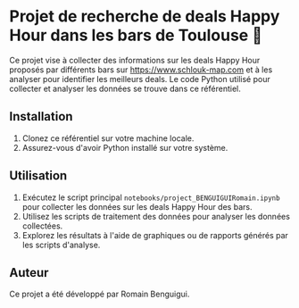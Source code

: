 # Projet de recherche de deals Happy Hour dans les bars de Toulouse 🍻

Ce projet vise à collecter des informations sur les deals Happy Hour proposés par différents bars sur https://www.schlouk-map.com et à les analyser pour identifier les meilleurs deals. Le code Python utilisé pour collecter et analyser les données se trouve dans ce référentiel.

## Installation

1. Clonez ce référentiel sur votre machine locale.
2. Assurez-vous d'avoir Python installé sur votre système.

## Utilisation

1. Exécutez le script principal `notebooks/project_BENGUIGUIRomain.ipynb` pour collecter les données sur les deals Happy Hour des bars.
2. Utilisez les scripts de traitement des données pour analyser les données collectées.
3. Explorez les résultats à l'aide de graphiques ou de rapports générés par les scripts d'analyse.

## Auteur

Ce projet a été développé par Romain Benguigui.

